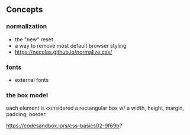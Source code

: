 ## Concepts

### normalization

- the "new" reset
- a way to remove most default browser styling
- https://necolas.github.io/normalize.css/

### fonts

- external fonts

### the box model

each element is considered a rectangular box w/ a width, height, margin, padding, border

https://codesandbox.io/s/css-basics02-9f69b?
